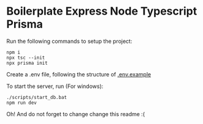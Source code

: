 # Boilerplate Express Node Typescript Prisma

Run the following commands to setup the project:

```
npm i
npx tsc --init
npx prisma init
```

Create a .env file, following the structure of [.env.example](.env.example)

To start the server, run (For windows):

```
./scripts/start_db.bat
npm run dev
```

Oh! And do not forget to change change this readme :(
